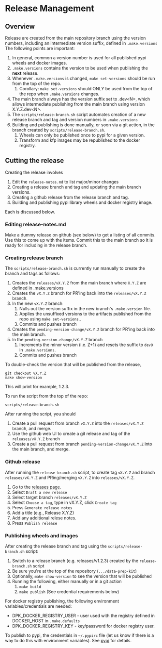 # Release Management

## Overview 
Release are created from the main repository branch using the version
numbers, including an intermediate version suffix, 
defined in `.make.versions`
The following points are important:

1. In general, common a version number is used for all published pypi wheels and docker images.
1. `.make.versions` contains the version to be used when publishing the **next** release. 
1. Whenever `.make.versions` is changed, `make set-versions` should be run from the top of the repo.
   1. Corollary: `make set-versions` should ONLY be used from the top of the repo when `.make.versions` changes.
1. The main branch always has the version suffix set to .dev\<N\>, which
allows intermediate publishing from the main branch using version X.Y.Z.dev\<N\>.
1. The `scripts/release-branch.sh` script automates creation of a new release branch and tag and version numbers in `.make.versions` 
1. Building and publishing is done manually, or soon via a git action, in the branch created by `scripts/release-branch.sh`. 
   1. Wheels can only be published once to pypi for a given version.
   1. Transform and kfp images may be republished to the docker registry.
   
## Cutting the release
Creating the release involves

1. Edit the `release-notes.md` to list major/minor changes
1. Creating a release branch and tag and updating the main branch versions.
1. Creating a github release from the release branch and tag.
1. Building and publishing pypi library wheels and docker registry image.

Each is discussed below.

### Editing release-notes.md 
Make a dummy release on github (see below) to get a listing of all commits.
Use this to come up with the items.
Commit this to the main branch so it is ready for including in the release branch.

### Creating release branch 
The `scripts/release-branch.sh` is currently run manually to create the branch and tags as follows:

1. Creates the `releases/vX.Y.Z` from the main branch where `X.Y.Z` are defined in .make.versions
1. Creates the `vX.Y.Z` branch for PR'ing back into the `releases/vX.Y.Z` branch. 
1. In the new `vX.Y.Z` branch 
    1. Nulls out the version suffix in the new branch's `.make.version` file. 
    1. Applies the unsuffixed versions to the artifacts published from the repo using `make set-versions`..
    1. Commits and pushes branch 
1. Creates the `pending-version-change/vX.Y.Z` branch for PR'ing back into the main branch.
1. In the `pending-version-change/vX.Y.Z` branch
    1. Increments the minor version (i.e. Z+1) and resets the suffix to `dev0` in `.make.versions`.
    1. Commits and pushes branch 

To double-check the version that will be published from the release,
```
git checkout vX.Y.Z 
make show-version
```
This will print for example, 1.2.3. 

To run the script from the top of the repo:

```shell
scripts/release-branch.sh
```

After running the script, you should
1. Create a pull request from branch `vX.Y.Z` into the `releases/vX.Y.Z` branch, and merge.
2. Use the github web UI to create a git release and tag of the `releases/vX.Y.Z` branch
3. Create a pull request from branch `pending-version-change/vX.Y.Z` into the main branch, and merge. 

### Github release
After running the `release-branch.sh` script, to create tag `vX.Y.Z` and branch `releases/vX.Y.Z`
and PRing/merging `vX.Y.Z` into `releases/vX.Y.Z`.
1. Go to the [releases page](https://github.com/IBM/data-prep-kit/releases). 
1. Select `Draft a new release`
1. Select target branch `releases/vX.Y.Z`
1. Select `Choose a tag`, type in vX.Y.Z, click `Create tag`
1. Press `Generate release notes` 
1. Add a title (e.g., Release X.Y.Z) 
1. Add any additional relese notes.
1. Press `Publish release`

### Publishing wheels and images
After creating the release branch and tag using the `scripts/release-branch.sh` script:

1. Switch to a release branch (e.g. releases/v1.2.3) created by the `release-branch.sh` script
1. Be sure you're at the top of the repository (`.../data-prep-kit`)
1. Optionally, `make show-version` to see the version that will be published
1. Running the following, either manually or in a git action
    1. `make build`
    1. `make publish`	(See credential requirements below)

For docker registry publishing, the following environment variables/credentials are needed:

* DPK_DOCKER_REGISTRY_USER - user used with the registry defined in DOCKER_HOST in `.make.defaults`
* DPK_DOCKER_REGISTRY_KEY - key/password for docker registry user.

To publish to pypi, the credentials in `~/.pypirc` file (let us know if there is a way to do
this with environment variables).
See [pypi](https://packaging.python.org/en/latest/specifications/pypirc/) for details.


 

